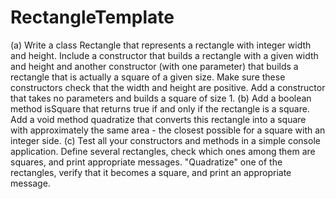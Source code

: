 # RectangleTemplate
(a) Write a class Rectangle that represents a rectangle with integer width and height. Include a constructor that builds a rectangle with a given width and height and another constructor (with one parameter) that builds a rectangle that is actually a square of a given size. Make sure these constructors check that the width and height are positive. Add a constructor that takes no parameters and builds a square of size 1.
(b) Add a boolean method isSquare that returns true if and only if the rectangle is a square. Add a void method quadratize that converts this rectangle into a square with approximately the same area - the closest possible for a square with an integer side.
(c) Test all your constructors and methods in a simple console application. Define several rectangles, check which ones among them are squares, and print appropriate messages. "Quadratize" one of the rectangles, verify that it becomes a square, and print an appropriate message.

